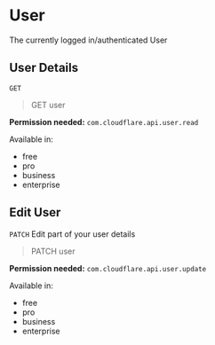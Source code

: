 # User

The currently logged in/authenticated User

## User Details

`GET` 

> GET user

**Permission needed:** `com.cloudflare.api.user.read`

Available in:

* free
* pro
* business
* enterprise


## Edit User

`PATCH` Edit part of your user details

> PATCH user

**Permission needed:** `com.cloudflare.api.user.update`

Available in:

* free
* pro
* business
* enterprise


